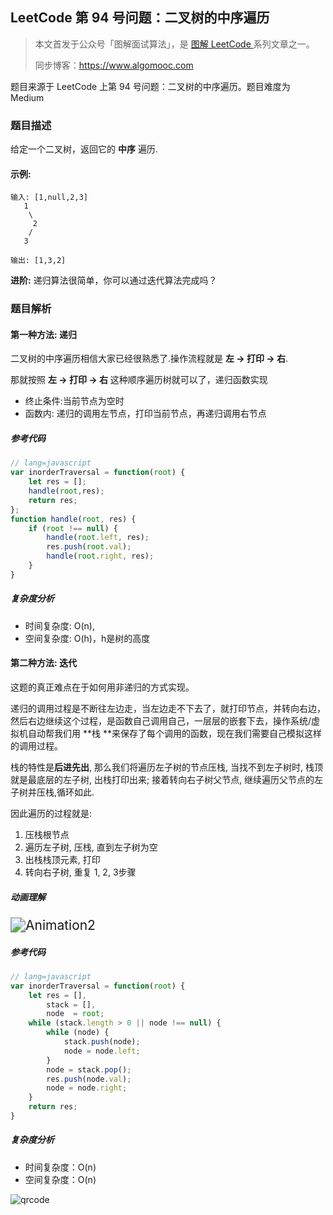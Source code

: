## LeetCode 第 94 号问题：二叉树的中序遍历

> 本文首发于公众号「图解面试算法」，是 [图解 LeetCode ](<https://github.com/MisterBooo/LeetCodeAnimation>) 系列文章之一。
>
> 同步博客：https://www.algomooc.com

题目来源于 LeetCode 上第 94 号问题：二叉树的中序遍历。题目难度为 Medium

### 题目描述

给定一个二叉树，返回它的 **中序** 遍历.

#### 示例:

```cassandra
输入: [1,null,2,3]
   1
    \
     2
    /
   3

输出: [1,3,2]
```

**进阶:** 递归算法很简单，你可以通过迭代算法完成吗？

### 题目解析

#### 第一种方法: 递归

二叉树的中序遍历相信大家已经很熟悉了.操作流程就是 **左 -> 打印 -> 右**.

那就按照 **左 -> 打印 -> 右** 这种顺序遍历树就可以了，递归函数实现

- 终止条件:当前节点为空时
- 函数内: 递归的调用左节点，打印当前节点，再递归调用右节点

##### 参考代码

```javascript
// lang=javascript
var inorderTraversal = function(root) {
    let res = [];
    handle(root,res);
    return res;
};
function handle(root, res) {
    if (root !== null) {
        handle(root.left, res);
        res.push(root.val);
        handle(root.right, res);
    }
}
```

##### 复杂度分析

- 时间复杂度: O(n),
- 空间复杂度: O(h)，h是树的高度

#### 第二种方法: 迭代

这题的真正难点在于如何用非递归的方式实现。

递归的调用过程是不断往左边走，当左边走不下去了，就打印节点，并转向右边，然后右边继续这个过程，是函数自己调用自己，一层层的嵌套下去，操作系统/虚拟机自动帮我们用 **栈 **来保存了每个调用的函数，现在我们需要自己模拟这样的调用过程。

栈的特性是**后进先出**, 那么我们将遍历左子树的节点压栈, 当找不到左子树时, 栈顶就是最底层的左子树, 出栈打印出来; 接着转向右子树父节点, 继续遍历父节点的左子树并压栈,循环如此.

因此遍历的过程就是:

1. 压栈根节点
2. 遍历左子树, 压栈, 直到左子树为空
3. 出栈栈顶元素, 打印
4. 转向右子树, 重复 1, 2, 3步骤

##### 动画理解

<img src="./Animation2.gif" alt="Animation2" style="zoom:150%;" />

##### 参考代码

```javascript
// lang=javascript
var inorderTraversal = function(root) {
    let res = [],
        stack = [],
        node  = root;
    while (stack.length > 0 || node !== null) {
        while (node) {
            stack.push(node);
            node = node.left;
        }
        node = stack.pop();
        res.push(node.val);
        node = node.right;
    }
    return res;
}
```

##### 复杂度分析

- 时间复杂度：O(n)
- 空间复杂度：O(n)

![qrcode](../../Pictures/qrcode.jpg)







